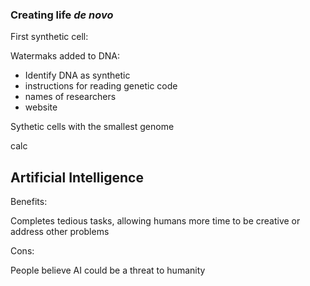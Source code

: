 ### Creating life *de novo*

First synthetic cell: 

Watermaks added to DNA: 

* Identify DNA as synthetic
* instructions for reading genetic code
* names of researchers
* website

Sythetic cells with the smallest genome

calc

## Artificial Intelligence

Benefits: 

Completes tedious tasks, allowing humans more time to be creative or address other problems

Cons: 

People believe AI could be a threat to humanity

